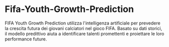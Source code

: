 # Fifa-Youth-Growth-Prediction
FIFA Youth Growth Prediction utilizza l'intelligenza artificiale per prevedere la crescita futura dei giovani calciatori nel gioco FIFA. Basato su dati storici, il modello predittivo aiuta a identificare talenti promettenti e proiettare le loro performance future.
